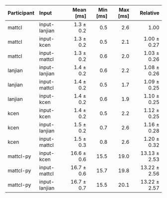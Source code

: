 | Participant | Input | Mean [ms] | Min [ms] | Max [ms] | Relative |
|:---|:---|---:|---:|---:|---:|
| mattcl | input-lanjian | 1.3 ± 0.2 | 0.5 | 2.6 | 1.00 |
| mattcl | input-kcen | 1.3 ± 0.2 | 0.5 | 2.1 | 1.00 ± 0.27 |
| mattcl | input-mattcl | 1.3 ± 0.2 | 0.6 | 2.0 | 1.03 ± 0.26 |
| lanjian | input-lanjian | 1.4 ± 0.2 | 0.6 | 2.2 | 1.08 ± 0.26 |
| lanjian | input-mattcl | 1.4 ± 0.2 | 0.5 | 1.7 | 1.09 ± 0.25 |
| lanjian | input-kcen | 1.4 ± 0.2 | 0.6 | 1.9 | 1.10 ± 0.25 |
| kcen | input-kcen | 1.4 ± 0.2 | 0.5 | 2.2 | 1.12 ± 0.25 |
| kcen | input-lanjian | 1.5 ± 0.2 | 0.7 | 2.6 | 1.16 ± 0.28 |
| kcen | input-mattcl | 1.5 ± 0.3 | 0.8 | 2.6 | 1.20 ± 0.32 |
| mattcl-py | input-kcen | 16.6 ± 0.6 | 15.5 | 19.0 | 13.13 ± 2.53 |
| mattcl-py | input-mattcl | 16.7 ± 0.6 | 15.7 | 19.8 | 13.22 ± 2.56 |
| mattcl-py | input-lanjian | 16.7 ± 0.7 | 15.5 | 20.1 | 13.22 ± 2.57 |
